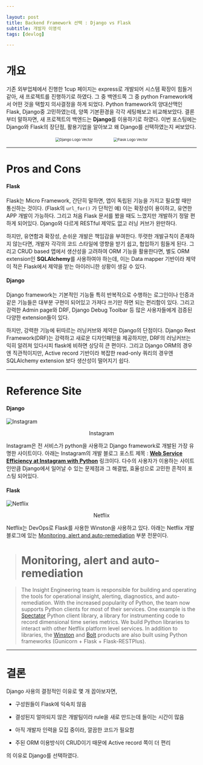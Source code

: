 ```yaml
---

layout: post
title: Backend Framework 선택 : Django vs Flask
subtitle: 개발자 이영석
tags: [devlog]

---
```


# 개요

기존 외부업체에서 진행한 1cup 페이지는 express로 개발되어 시스템 확장이 힘들거같아, 새 프로젝트를 진행하기로 하였다. 그 중 백엔드쪽 그 중 python Framework에서 어떤 것을 택할지 의사결정을 하게 되었다. Python framework의 양대산맥인 Flask, Django중 고민하였는데, 양쪽 기본환경을 각각 세팅해보고 비교해보았다. 결론부터 말하자면, 새 프로젝트의 백엔드는 **Django**를 이용하기로 하였다. 이번 포스팅에는 Django와 Flask의 장단점, 활용기업을 알아보고 왜 Django를 선택하였는지 써보았다.



<center><img src="https://seeklogo.com/images/D/django-logo-F46C1DD95E-seeklogo.com.png" alt="Django Logo Vector" style="zoom: 67%;" />&nbsp;&nbsp;&nbsp;&nbsp;&nbsp;&nbsp;&nbsp;&nbsp;&nbsp;&nbsp;&nbsp;&nbsp;&nbsp;&nbsp;<img src="https://seeklogo.com/images/F/flask-logo-44C507ABB7-seeklogo.com.png" alt="Flask Logo Vector" style="zoom: 67%;" /> 
</center>



---

# Pros and Cons

#### Flask

Flask는 Micro Framework, 간단히 말하면, 앱이 독립된 기능을 가지고 필요할 때만 통신하는 것이다. (Flask의 ``url_for()`` 가 단적인 예) 이는 확장성이 용이하고, 유연한 APP 개발이 가능하다. 그리고 처음 Flask 문서를 봤을 때도 느꼈지만 개발하기 정말 편하게 되어있다. Django와 다르게 RESTful 제약도 없고 러닝 커브가 완만하다.

하지만, 유연함과 확장성, 손쉬운 개발은 책임감을 부여한다. 뚜렷한 개발규칙이 존재하지 않는다면, 개발자 각각의 코드 스타일에 영향을 받기 쉽고, 협업하기 힘들게 된다. 그리고 CRUD based 앱에서 생산성을 고려하여 ORM 기능을 활용한다면, 별도 ORM extension인 **SQLAlchemy**를 사용하여야 하는데, 이는 Data mapper 기반이라 제약이 적은 Flask에서 제약을 받는 아이러니한 상황이 생길 수 있다.

 

#### Django

Django framework는 기본적인 기능들 특히 반복적으로 수행하는 로그인이나 인증과 같은 기능들은 대부분 구현이 되어있고 가져다 쓰기만 하면 되는 편리함이 있다. 그리고 강력한 Admin page와 DRF, Django Debug Toolbar 등 많은 사용자들에게 검증된 다양한 extension들이 있다. 

하지만, 강력한 기능에 뒤따르는 러닝커브와 제약은 Django의 단점이다. Django Rest Framework(DRF)는 강력하고 새로운 디자인패턴을 제공하지만, DRF의 러닝커브는 익히 알려져 있다시피 flask에 비하면 상당히 큰 편이다. 그리고 Django ORM의 경우엔 직관적이지만, Active record 기반이라 복잡한 read-only 쿼리의 경우엔 SQLAlchemy extension 보다 생산성이 떨어지기 쉽다.



---

# Reference Site

#### Django

![Instagram](https://www.instagram.com/static/images/ico/favicon-192.png/68d99ba29cc8.png)

<center>Instagram</center>

Instagram은 전 서비스가 python을 사용하고 Django framework로 개발된 가장 유명한 사이트이다. 아래는 Instagram의 개발 블로그 포스트 제목 : **[Web Service Efficiency at Instagram with Python](https://instagram-engineering.com/web-service-efficiency-at-instagram-with-python-4976d078e366)** 링크이다. 다수의 사용자가 이용하는 사이트인만큼 Django에서 일어날 수 있는 문제점과 그 해결법, 효율성으로 고민한 흔적이 포스팅 되어있다.

 

#### Flask

![Netflix](https://upload.wikimedia.org/wikipedia/commons/thumb/6/69/Netflix_logo.svg/200px-Netflix_logo.svg.png)

<center>Netflix</center>

Netflix는 DevOps로 Flask를 사용한 Winston을 사용하고 있다. 아래는 Netflix 개발 블로그에 있는 [Monitoring, alert and auto-remediation](https://netflixtechblog.com/python-at-netflix-bba45dae649e) 부분 전문이다.

> # Monitoring, alert and auto-remediation

> The Insight Engineering team is responsible for building and operating the tools for operational insight, alerting, diagnostics, and auto-remediation. With the increased popularity of Python, the team now supports Python clients for most of their services. One example is the [Spectator](https://github.com/Netflix/spectator-py) Python client library, a library for instrumenting code to record dimensional time series metrics. We build Python libraries to interact with other Netflix platform level services. In addition to libraries, the [Winston](https://medium.com/netflix-techblog/introducing-winston-event-driven-diagnostic-and-remediation-platform-46ce39aa81cc) and [Bolt](https://medium.com/netflix-techblog/introducing-bolt-on-instance-diagnostic-and-remediation-platform-176651b55505) products are also built using Python frameworks (Gunicorn + Flask + Flask-RESTPlus).
>
> 

---

# 결론

Django 사용의 결정적인 이유로 몇 개 꼽아보자면, 

- 구성원들이 Flask에 익숙치 않음

- 결성된지 얼마되지 않은 개발팀이라 rule을 새로 만드는데 들이는 시간이 많음

- 아직 개발자 인력을 모집 중이라, 깔끔한 코드가 필요함
- 주된 ORM 이용방식이 CRUD이기 때문에 Active record 쪽이 더 편리

의 이유로 Django를 선택하였다.


